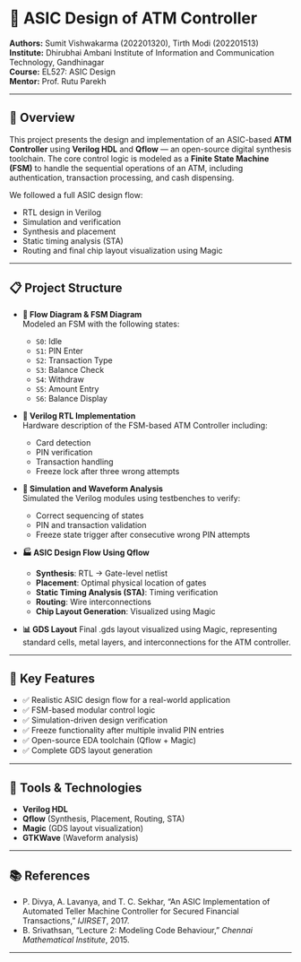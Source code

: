 # 🏧 ASIC Design of ATM Controller

**Authors:** Sumit Vishwakarma (202201320), Tirth Modi (202201513)  
**Institute:** Dhirubhai Ambani Institute of Information and Communication Technology, Gandhinagar  
**Course:** EL527: ASIC Design  
**Mentor:** Prof. Rutu Parekh  

---

## 📖 Overview

This project presents the design and implementation of an ASIC-based **ATM Controller** using **Verilog HDL** and **Qflow** — an open-source digital synthesis toolchain. The core control logic is modeled as a **Finite State Machine (FSM)** to handle the sequential operations of an ATM, including authentication, transaction processing, and cash dispensing.

We followed a full ASIC design flow:
- RTL design in Verilog
- Simulation and verification
- Synthesis and placement
- Static timing analysis (STA)
- Routing and final chip layout visualization using Magic

---

## 📋 Project Structure

- **📜 Flow Diagram & FSM Diagram**  
  Modeled an FSM with the following states:
  - `S0`: Idle  
  - `S1`: PIN Enter  
  - `S2`: Transaction Type  
  - `S3`: Balance Check  
  - `S4`: Withdraw  
  - `S5`: Amount Entry  
  - `S6`: Balance Display  

- **📄 Verilog RTL Implementation**  
  Hardware description of the FSM-based ATM Controller including:
  - Card detection  
  - PIN verification  
  - Transaction handling  
  - Freeze lock after three wrong attempts

- **🧪 Simulation and Waveform Analysis**  
  Simulated the Verilog modules using testbenches to verify:
  - Correct sequencing of states
  - PIN and transaction validation
  - Freeze state trigger after consecutive wrong PIN attempts

- **🏭 ASIC Design Flow Using Qflow**
  - **Synthesis**: RTL → Gate-level netlist  
  - **Placement**: Optimal physical location of gates  
  - **Static Timing Analysis (STA)**: Timing verification  
  - **Routing**: Wire interconnections  
  - **Chip Layout Generation**: Visualized using Magic  

- **📊 GDS Layout**
  Final .gds layout visualized using Magic, representing standard cells, metal layers, and interconnections for the ATM controller.

---

## 📝 Key Features

- ✅ Realistic ASIC design flow for a real-world application  
- ✅ FSM-based modular control logic  
- ✅ Simulation-driven design verification  
- ✅ Freeze functionality after multiple invalid PIN entries  
- ✅ Open-source EDA toolchain (Qflow + Magic)  
- ✅ Complete GDS layout generation  

---

## 📌 Tools & Technologies

- **Verilog HDL**  
- **Qflow** (Synthesis, Placement, Routing, STA)  
- **Magic** (GDS layout visualization)  
- **GTKWave** (Waveform analysis)  

---

## 📚 References

- P. Divya, A. Lavanya, and T. C. Sekhar, “An ASIC Implementation of Automated Teller Machine Controller for Secured Financial Transactions,” *IJIRSET*, 2017.
- B. Srivathsan, “Lecture 2: Modeling Code Behaviour,” *Chennai Mathematical Institute*, 2015.

---

